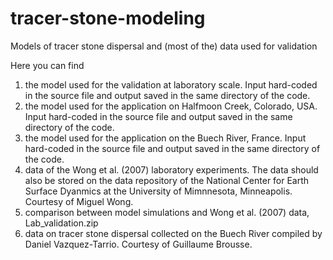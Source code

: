 # tracer-stone-modeling
Models of tracer stone dispersal and (most of the) data used for validation 

Here you can find 
1) the model used for the validation at laboratory scale. Input hard-coded in the source file and output saved in the same directory of the code. 
2) the model used for the application on Halfmoon Creek, Colorado, USA. Input hard-coded in the source file and output saved in the same directory of the code. 
3) the model used for the application on the Buech River, France. Input hard-coded in the source file and output saved in the same directory of the code. 
4) data of the Wong et al. (2007) laboratory experiments. The data should also be stored on the data repository of the
   National Center for Earth Surface Dyanmics at the University of Mimnnesota, Minneapolis. Courtesy of Miguel Wong. 
6) comparison between model simulations and Wong et al. (2007) data, Lab_validation.zip
7) data on tracer stone dispersal collected on the Buech River compiled by Daniel Vazquez-Tarrio. Courtesy of Guillaume Brousse. 

